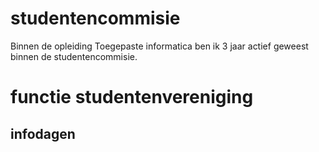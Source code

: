 # studentencommisie
Binnen de opleiding Toegepaste informatica ben ik 3 jaar actief geweest binnen de studentencommisie.

# functie studentenvereniging

## infodagen